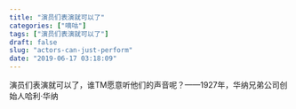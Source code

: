 ```yaml
---
title: "演员们表演就可以了"
categories: ["嘀咕"]
tags: ["演员们表演就可以了"]
draft: false
slug: "actors-can-just-perform"
date: "2019-06-17 03:18:09"
---
```


演员们表演就可以了，谁TM愿意听他们的声音呢？——1927年，华纳兄弟公司创始人哈利·华纳
